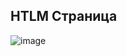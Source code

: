 ## HTLM Страница
![image](https://github.com/user-attachments/assets/0d785dca-7f87-4b7d-a37e-49913dd84fbb)
